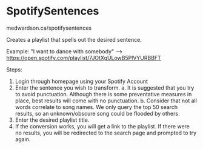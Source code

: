 # SpotifySentences
medwardson.ca/spotifysentences

Creates a playlist that spells out the desired sentence.

Example:
"I want to dance with somebody" --> https://open.spotify.com/playlist/7JOtXgULowB5PlVYURBBFT

Steps:
  1. Login through homepage using your Spotify Account
  2. Enter the sentence you wish to transform.
    a. It is suggested that you try to avoid punctuation. Although there is
       some preventative measures in place, best results will come with no
       punctuation.
    b. Consider that not all words correlate to song names. We only query the top
       50 search results, so an unknown/obscure song could be flooded by others.
  3. Enter the desired playlist title.
  4. If the conversion works, you will get a link to the playlist. If there were no results, you
     will be redirected to the search page and prompted to try again.
